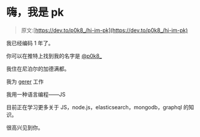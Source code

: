 # 嗨，我是 pk

> 原文:[https://dev.to/p0k8_/hi-im-pk](https://dev.to/p0k8_/hi-im-pk)

我已经编码 1 年了。

你可以在推特上找到我的名字是 [@p0k8_](https://twitter.com/p0k8_)

我住在尼泊尔的加德满都。

我为 [gerer](http://gerer.io) 工作

我用一种语言编程——JS

目前正在学习更多关于 JS，node.js，elasticsearch，mongodb，graphql 的知识。

很高兴见到你。